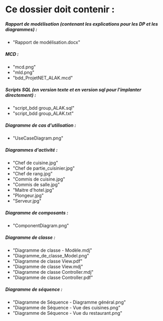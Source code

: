 # Ce dossier doit contenir :


##### Rapport de modélisation (contenant les explications pour les DP et les diagrammes) :
* "Rapport de modélisation.docx"


##### MCD :
* "mcd.png"
* "mld.png"
* "bdd_ProjetNET_ALAK.mcd"


##### Scripts SQL (en version texte et en version sql pour l'implanter directement) :
* "script_bdd group_ALAK.sql"
* "script_bdd group_ALAK.txt"


##### Diagramme de cas d'utilisation :
* "UseCaseDiagram.png"


##### Diagrammes d'activité :
* "Chef de cuisine.jpg"
* "Chef de partie_cuisinier.jpg"
* "Chef de rang.jpg"
* "Commis de cuisine.jpg"
* "Commis de salle.jpg"
* "Maitre d'hotel.jpg"
* "Plongeur.jpg"
* "Serveur.jpg"


##### Diagramme de composants :
* "ComponentDiagram.png"


##### Diagramme de classe :
* "Diagramme de classe - Modèle.mdj"
* "Diagramme_de_classe_Model.png"
* "Diagramme de classe View.pdf"
* "Diagramme de classe View.mdj"
* "Diagramme de classe Controller.mdj"
* "Diagramme de classe Controller.pdf"

##### Diagramme de séquence :
* "Diagramme de Séquence - Diagramme général.png"
* "Diagramme de Séquence - Vue des cuisines.png"
* "Diagramme de Séquence - Vue du restaurant.png"
